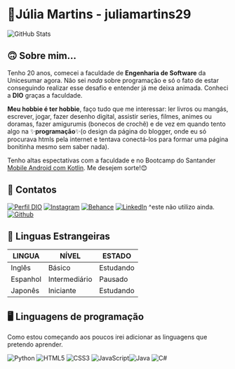 # 🐼Júlia Martins - juliamartins29

![GitHub Stats](https://github-readme-stats.vercel.app/api?username=juliamartins29&theme=transparent&bg_color=000&border_color=30A3DC&show_icons=true&icon_color=30A3DC&title_color=E94D5F&text_color=FFF)



## 🙃 **Sobre mim...**

Tenho 20 anos, comecei a faculdade de **Engenharia de Software** da Unicesumar agora. Não sei *nada* sobre programação e só o fato de estar conseguindo realizar esse desafio e entender já me deixa animada. Conheci a **DIO** graças a faculdade.

**Meu hobbie é ter hobbie**, faço tudo que me interessar: ler livros ou mangás, escrever, jogar, fazer desenho digital, assistir series, filmes, animes ou doramas, fazer amigurumis (bonecos de crochê) e de vez em quando tento algo na ✨**programação**✨(o design da página do blogger, onde eu só procurava htmls pela internet e tentava conectá-los para formar uma página bonitinha mesmo sem saber nada).

Tenho altas espectativas com a faculdade e no Bootcamp do Santander [Mobile Android com Kotlin](https://web.dio.me/track/8e588712-f5c0-45f7-a777-761ae6b42d39). Me desejem sorte!😊

## 📲 **Contatos**

[![Perfil DIO](https://img.shields.io/badge/-Meu%20Perfil%20na%20DIO-30A3DC?style=for-the-badge)](https://web.dio.me/users/julemos2003/)
[![Instagram](https://img.shields.io/badge/Instagram-ffB0dd?style=for-the-badge&logo=instagram)](https://www.instagram.com/ju_jubsju/)
[![Behance](https://img.shields.io/badge/Behance-839deb?style=for-the-badge&logo=behance)](https://www.behance.net/juliamartins50)
[![LinkedIn](https://img.shields.io/badge/LinkedIn-fdf9c4?style=for-the-badge&logo=linkedin&logoColor=0E76A8)](https://linkedin.com/in/Juliamartinsc24) ^este não utilizo ainda.
[![Github](https://img.shields.io/badge/github-000?style=for-the-badge&logo=github)](https://github.com/juliamartins29)


## 📖 **Linguas Estrangeiras**

|**LINGUA**|**NÍVEL**|**ESTADO**|
|---------|-----------|----------|
|Inglês| Básico | Estudando|
|Espanhol| Intermediário| Pausado|
|Japonês| Iniciante| Estudando|

## 🖥️ **Linguagens de programação**
Como estou começando aos poucos irei adicionar as linguagens que pretendo aprender.

![Python](https://img.shields.io/badge/Python-000?style=for-the-badge&logo=python)
![HTML5](https://img.shields.io/badge/HTML5-000?style=for-the-badge&logo=html5)
![CSS3](https://img.shields.io/badge/CSS3-000?style=for-the-badge&logo=css3&logoColor=264CE4)
![JavaScript](https://img.shields.io/badge/JavaScript-000?style=for-the-badge&logo=javascript)![Java](https://img.shields.io/badge/Java-000?style=for-the-badge&logo=java)
![C#](https://img.shields.io/badge/C%23-000?style=for-the-badge&logo=c-sharp&logoColor=823085)

